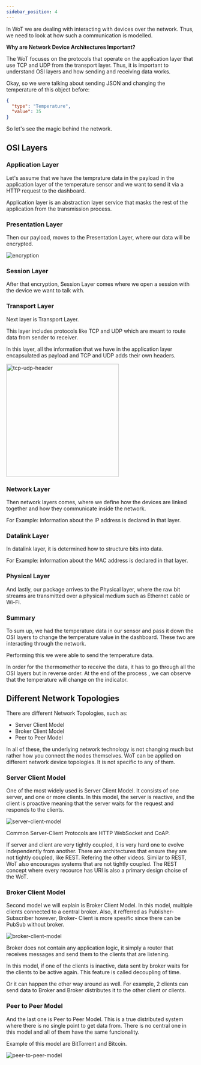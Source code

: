 ```yaml
---
sidebar_position: 4
---
```


In WoT we are dealing with interacting with devices over the network. Thus, we need to look at how such a communication is modelled.

**Why are Network Device Architectures Important?**

The WoT focuses on the protocols that operate on the application layer that use TCP and UDP from the transport layer. Thus, it is important to understand OSI layers and how sending and receiving data works.

Okay, so we were talking about sending JSON and changing the temperature of this object before:

```json
{
  "type": "Temperature",
  "value": 35
}
```

So let's see the magic behind the network.

## OSI Layers

### Application Layer

Let's assume that we have the temprature data in the payload in the application layer of the temperature sensor and we want to send it via a HTTP request to the dashboard.

Application layer is an abstraction layer service that masks the rest of the application from the transmission process.

### Presentation Layer

Then our payload, moves to the Presentation Layer, where our data will be encrypted.

![encryption](/img/9-OSI-Layers/encryption.png)

### Session Layer

After that encryption, Session Layer comes where we open a session with the device we want to talk with.

### Transport Layer

Next layer is Transport Layer.

This layer includes protocols like TCP and UDP which are meant to route data from sender to receiver.

In this layer, all the information that we have in the application layer encapsulated as payload and TCP and UDP adds their own headers.

<img src="/img/9-OSI-Layers/tcp-udp-header.png" alt="tcp-udp-header" width="300"/>

### Network Layer

Then network layers comes, where we define how the devices are linked together and how they communicate inside the network.

For Example: information about the IP address is declared in that layer.

### Datalink Layer

In datalink layer, it is determined how to structure bits into data.

For Example: information about the MAC address is declared in that layer.

### Physical Layer

And lastly, our package arrives to the Physical layer, where the raw bit streams are transmitted over a physical medium such as Ethernet cable or Wi-Fi.

### Summary

To sum up, we had the temperature data in our sensor and pass it down the OSI layers to change the temperature value in the dashboard. These two are interacting through the network.

Performing this we were able to send the temperature data.

In order for the thermomether to receive the data, it has to go through all the OSI layers but in reverse order. At the end of the process , we can observe that the temperature will change on the indicator.

## Different Network Topologies

There are different Network Topologies, such as:

- Server Client Model
- Broker Client Model
- Peer to Peer Model

In all of these, the underlying network technology is not changing much but rather how you connect the nodes themselves.
WoT can be applied on different network device topologies. It is not specific to any of them.

### Server Client Model

One of the most widely used is Server Client Model. It consists of one server, and one or more clients. In this model, the server is reactive, and the client is proactive meaning that the server waits for the request and responds to the clients.

![server-client-model](/img/9-OSI-Layers/server-client-model.png)

Common Server-Client Protocols are HTTP WebSocket and CoAP.

If server and client are very tightly coupled, it is very hard one to evolve independently from another. There are architectures that ensure they are not tightly coupled, like REST. Refering the other videos.
Similar to REST, WoT also encourages systems that are not tightly coupled. The REST concept where every recource has URI is also a primary design choise of the WoT.

### Broker Client Model

Second model we will explain is Broker Client Model. In this model, multiple clients connected to a central broker. Also, it refferred as Publisher-Subscriber however, Broker- Client is more spesific since there can be PubSub without broker.

![broker-client-model](/img/9-OSI-Layers/broker-client-model.png)

Broker does not contain any application logic, it simply a router that receives messages and send them to the clients that are listening.

In this model, if one of the clients is inactive, data sent by broker waits for the clients to be active again. This feature is called decoupling of time.

Or it can happen the other way around as well. For example, 2 clients can send data to Broker and Broker distributes it to the other client or clients.

### Peer to Peer Model

And the last one is Peer to Peer Model. This is a true distributed system where there is no single point to get data from. There is no central one in this model and all of them have the same funcionality.

Example of this model are BitTorrent and Bitcoin.

![peer-to-peer-model](/img/9-OSI-Layers/peer-to-peer-model.png)
